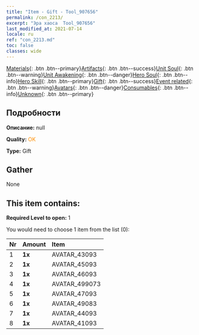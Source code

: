 ```yaml
---
title: "Item - Gift - Tool_907656"
permalink: /con_2213/
excerpt: "Эра хаоса  Tool_907656"
last_modified_at: 2021-07-14
locale: ru
ref: "con_2213.md"
toc: false
classes: wide
---
```

 [Materials](/ItemsRU/){: .btn .btn--primary}[Artifacts](/ItemsRU/Artifacts/){: .btn .btn--success}[Unit Soul](/ItemsRU/UnitSoul/){: .btn .btn--warning}[Unit Awakening](/ItemsRU/UnitAwakening/){: .btn .btn--danger}[Hero Soul](/ItemsRU/HeroSoul/){: .btn .btn--info}[Hero Skill](/ItemsRU/HeroSkill/){: .btn .btn--primary}[Gift](/ItemsRU/Gift/){: .btn .btn--success}[Event related](/ItemsRU/Events/){: .btn .btn--warning}[Avatars](/ItemsRU/Avatars/){: .btn .btn--danger}[Consumables](/ItemsRU/Consumables/){: .btn .btn--info}[Unknown](/ItemsRU/Unknown/){: .btn .btn--primary}

## Подробности
 **Описание:** null

 **Quality:** <span style="color: #FF8C00">OK</span>

 **Type:** Gift

## Gather

  None

## This item contains:

 **Required Level to open:** 1

 You would need to choose 1 item from the list (0):

  | Nr | Amount |     Item    |
  |:---|:-------|:------------|
  | 1 |  **1x** | AVATAR_43093 |  | 
  | 2 |  **1x** | AVATAR_45093 |  | 
  | 3 |  **1x** | AVATAR_46093 |  | 
  | 4 |  **1x** | AVATAR_499073 |  | 
  | 5 |  **1x** | AVATAR_47093 |  | 
  | 6 |  **1x** | AVATAR_49083 |  | 
  | 7 |  **1x** | AVATAR_44093 |  | 
  | 8 |  **1x** | AVATAR_41093 |  | 
